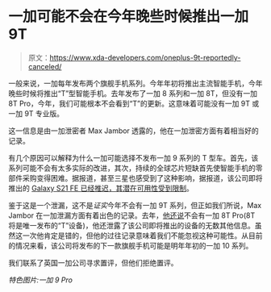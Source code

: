 # 一加可能不会在今年晚些时候推出一加 9T

> 原文：<https://www.xda-developers.com/oneplus-9t-reportedly-canceled/>

一般来说，一加每年发布两个旗舰手机系列。今年年初将推出主流智能手机，今年晚些时候将推出“T”型智能手机。去年发布了一加 8 系列和一加 8T，但没有一加 8T Pro，今年，我们可能根本不会看到“T”的更新。这意味着可能没有一加 9T 或一加 9T 专业版。

这一信息是由一加泄密者 Max Jambor 透露的，他在一加泄密方面有着相当好的记录。

有几个原因可以解释为什么一加可能选择不发布一加 9 系列的 T 型车。首先，该系列可能不会有太多实际的改进，其次，持续的全球芯片短缺首先使智能手机的零部件采购变得困难。据报道，甚至三星也感受到了这种影响，据报道，该公司即将推出的 [Galaxy S21 FE 已经推迟，其潜在可用性受到限制](https://www.xda-developers.com/samsung-galaxy-s21-fe-delayed/)。

鉴于这是一个泄漏，这不是*证实*今年不会有一加 9T 系列，但正如我们所说，Max Jambor 在一加泄漏方面有着出色的记录。去年，[他还说](https://www.xda-developers.com/no-oneplus-8t-pro-model-rumor/)不会有一加 8T Pro(8T 将是唯一发布的“T”设备)，他还泄露了该公司即将推出的设备的无数其他信息。虽然这一次他肯定是错的，但他的过往记录意味着我们不能忽视这种可能性。从目前的情况来看，该公司将发布的下一款旗舰手机可能是明年年初的一加 10 系列。

我们联系了英国一加公司寻求置评，但他们拒绝置评。

*特色图片:一加 9 Pro*